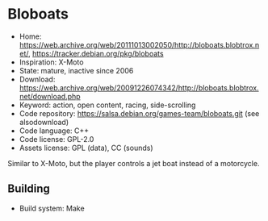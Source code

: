 # Bloboats

- Home: https://web.archive.org/web/20111013002050/http://bloboats.blobtrox.net/, https://tracker.debian.org/pkg/bloboats
- Inspiration: X-Moto
- State: mature, inactive since 2006
- Download: https://web.archive.org/web/20091226074342/http://bloboats.blobtrox.net/download.php
- Keyword: action, open content, racing, side-scrolling
- Code repository: https://salsa.debian.org/games-team/bloboats.git (see alsodownload)
- Code language: C++
- Code license: GPL-2.0
- Assets license: GPL (data), CC (sounds)

Similar to X-Moto, but the player controls a jet boat instead of a motorcycle.

## Building

- Build system: Make
